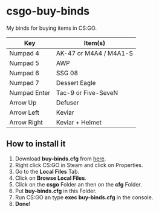 ﻿# csgo-buy-binds
 My binds for buying items in CS:GO.
 
 
| Key | Item(s) |
|--|--|
| Numpad 4 | AK-47 or M4A4 / M4A1-S |
| Numpad 5 | AWP |
| Numpad 6 | SSG 08 |
| Numpad 7 | Dessert Eagle |
| Numpad Enter | Tac-9 or Five-SeveN |
| Arrow Up | Defuser |
| Arrow Left | Kevlar |
| Arrow Right | Kevlar + Helmet |

## How to install it

 1. Download **buy-binds.cfg** from [here](#).
 2. Right click CS:GO in Steam and click on Properties.
 3. Go to the **Local Files** Tab.
 4. Click on **Browse Local Files**.
 5. Click on the **csgo** Folder an then on the **cfg** Folder.
 6. Put **buy-binds.cfg** in this Folder.
 7. Run CS:GO an type **exec buy-binds.cfg** in the console.
 8. **Done!**
